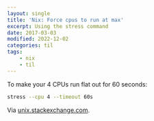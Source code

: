 ```yaml
---
layout: single
title: 'Nix: Force cpus to run at max'
excerpt: Using the stress command
date: 2017-03-03
modified: 2022-12-02
categories: til
tags:
    - nix
    - til
---
```


To make your 4 CPUs run flat out for 60 seconds:

```bash
stress --cpu 4 --timeout 60s
```

Via [unix.stackexchange.com](https://unix.stackexchange.com/q/432261/198328).

